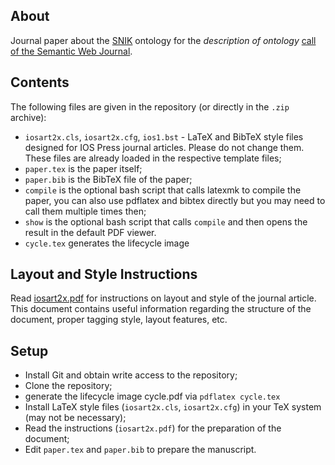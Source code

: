 ## About

Journal paper about the [SNIK](http://www.snik.eu) ontology for the *description of ontology* [call of the Semantic Web Journal](http://www.semantic-web-journal.net/calls).

## Contents

The following files are given in the repository (or directly in the `.zip` archive):

- `iosart2x.cls`, `iosart2x.cfg`, `ios1.bst` - LaTeX and BibTeX style files designed for IOS Press journal articles. Please do not change them. These files are already loaded in the respective template files;
- `paper.tex` is the paper itself;
- `paper.bib` is the BibTeX file of the paper;
- `compile` is the optional bash script that calls latexmk to compile the paper, you can also use pdflatex and bibtex directly but you may need to call them multiple times then;
- `show` is the optional bash script that calls `compile` and then opens the result in the default PDF viewer.
- `cycle.tex` generates the lifecycle image

## Layout and Style Instructions
Read [iosart2x.pdf](https://github.com/vtex-soft/texsupport.iospress-sw/archive/master.zip) for instructions on layout and style of the journal article. This document contains useful information regarding the structure of the document, proper tagging style, layout features, etc.

## Setup

- Install Git and obtain write access to the repository;
- Clone the repository;
- generate the lifecycle image cycle.pdf via `pdflatex cycle.tex`
- Install LaTeX style files (`iosart2x.cls`, `iosart2x.cfg`) in your TeX system (may not be necessary);
- Read the instructions (`iosart2x.pdf`) for the preparation of the document;
- Edit `paper.tex` and `paper.bib` to prepare the manuscript.

